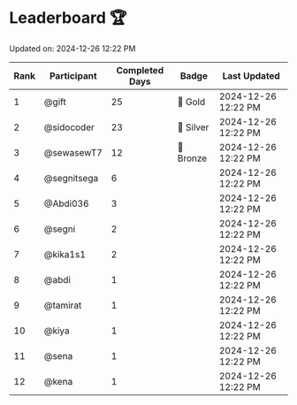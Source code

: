 # Leaderboard 🏆

Updated on: 2024-12-26 12:22 PM

| Rank | Participant       | Completed Days | Badge      | Last Updated         |
|------|-------------------|----------------|------------|----------------------|
| 1    | @gift             | 25             | 🏅 Gold     | 2024-12-26 12:22 PM |
| 2    | @sidocoder        | 23             | 🥈 Silver   | 2024-12-26 12:22 PM |
| 3    | @sewasewT7        | 12             | 🥉 Bronze   | 2024-12-26 12:22 PM |
| 4    | @segnitsega       | 6              |            | 2024-12-26 12:22 PM |
| 5    | @Abdi036          | 3              |            | 2024-12-26 12:22 PM |
| 6    | @segni            | 2              |            | 2024-12-26 12:22 PM |
| 7    | @kika1s1          | 2              |            | 2024-12-26 12:22 PM |
| 8    | @abdi             | 1              |            | 2024-12-26 12:22 PM |
| 9    | @tamirat          | 1              |            | 2024-12-26 12:22 PM |
| 10   | @kiya             | 1              |            | 2024-12-26 12:22 PM |
| 11   | @sena             | 1              |            | 2024-12-26 12:22 PM |
| 12   | @kena             | 1              |            | 2024-12-26 12:22 PM |
